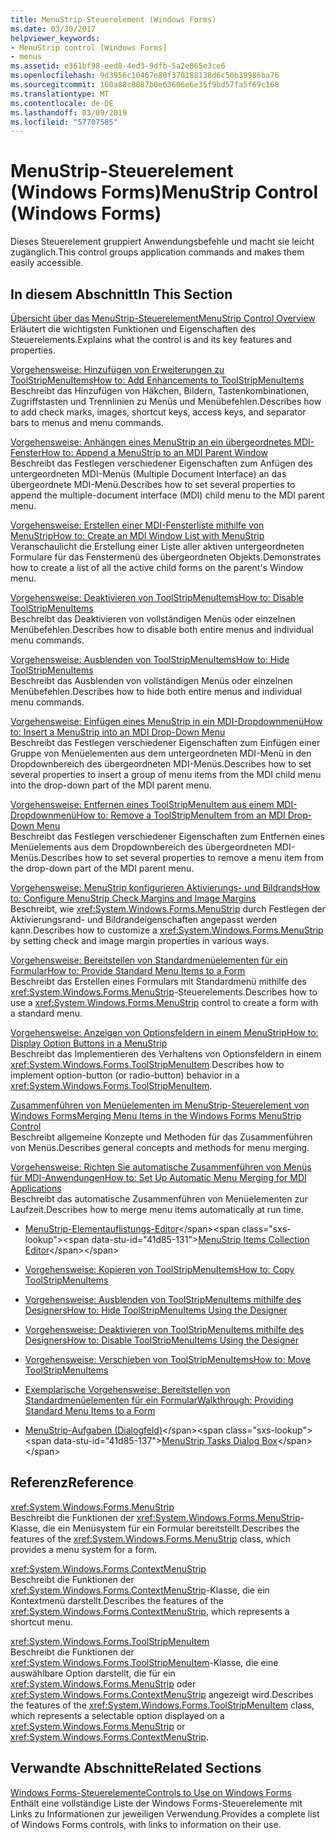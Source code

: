 ```yaml
---
title: MenuStrip-Steuerelement (Windows Forms)
ms.date: 03/30/2017
helpviewer_keywords:
- MenuStrip control [Windows Forms]
- menus
ms.assetid: e361bf98-eed8-4ed3-9dfb-5a2e865e3ce6
ms.openlocfilehash: 9d3956c10467e80f370188138d6c50b39986ba76
ms.sourcegitcommit: 160a88c8087b0e63606e6e35f9bd57fa5f69c168
ms.translationtype: MT
ms.contentlocale: de-DE
ms.lasthandoff: 03/09/2019
ms.locfileid: "57707585"
---
```

# <a name="menustrip-control-windows-forms"></a><span data-ttu-id="41d85-102">MenuStrip-Steuerelement (Windows Forms)</span><span class="sxs-lookup"><span data-stu-id="41d85-102">MenuStrip Control (Windows Forms)</span></span>
<span data-ttu-id="41d85-103">Dieses Steuerelement gruppiert Anwendungsbefehle und macht sie leicht zugänglich.</span><span class="sxs-lookup"><span data-stu-id="41d85-103">This control groups application commands and makes them easily accessible.</span></span>  
  
## <a name="in-this-section"></a><span data-ttu-id="41d85-104">In diesem Abschnitt</span><span class="sxs-lookup"><span data-stu-id="41d85-104">In This Section</span></span>  
 [<span data-ttu-id="41d85-105">Übersicht über das MenuStrip-Steuerelement</span><span class="sxs-lookup"><span data-stu-id="41d85-105">MenuStrip Control Overview</span></span>](menustrip-control-overview-windows-forms.md)  
 <span data-ttu-id="41d85-106">Erläutert die wichtigsten Funktionen und Eigenschaften des Steuerelements.</span><span class="sxs-lookup"><span data-stu-id="41d85-106">Explains what the control is and its key features and properties.</span></span>  
  
 [<span data-ttu-id="41d85-107">Vorgehensweise: Hinzufügen von Erweiterungen zu ToolStripMenuItems</span><span class="sxs-lookup"><span data-stu-id="41d85-107">How to: Add Enhancements to ToolStripMenuItems</span></span>](how-to-add-enhancements-to-toolstripmenuitems.md)  
 <span data-ttu-id="41d85-108">Beschreibt das Hinzufügen von Häkchen, Bildern, Tastenkombinationen, Zugriffstasten und Trennlinien zu Menüs und Menübefehlen.</span><span class="sxs-lookup"><span data-stu-id="41d85-108">Describes how to add check marks, images, shortcut keys, access keys, and separator bars to menus and menu commands.</span></span>  
  
 [<span data-ttu-id="41d85-109">Vorgehensweise: Anhängen eines MenuStrip an ein übergeordnetes MDI-Fenster</span><span class="sxs-lookup"><span data-stu-id="41d85-109">How to: Append a MenuStrip to an MDI Parent Window</span></span>](how-to-append-a-menustrip-to-an-mdi-parent-window-windows-forms.md)  
 <span data-ttu-id="41d85-110">Beschreibt das Festlegen verschiedener Eigenschaften zum Anfügen des untergeordneten MDI-Menüs (Multiple Document Interface) an das übergeordnete MDI-Menü.</span><span class="sxs-lookup"><span data-stu-id="41d85-110">Describes how to set several properties to append the multiple-document interface (MDI) child menu to the MDI parent menu.</span></span>  
  
 [<span data-ttu-id="41d85-111">Vorgehensweise: Erstellen einer MDI-Fensterliste mithilfe von MenuStrip</span><span class="sxs-lookup"><span data-stu-id="41d85-111">How to: Create an MDI Window List with MenuStrip</span></span>](how-to-create-an-mdi-window-list-with-menustrip-windows-forms.md)  
 <span data-ttu-id="41d85-112">Veranschaulicht die Erstellung einer Liste aller aktiven untergeordneten Formulare für das Fenstermenü des übergeordneten Objekts.</span><span class="sxs-lookup"><span data-stu-id="41d85-112">Demonstrates how to create a list of all the active child forms on the parent's Window menu.</span></span>  
  
 [<span data-ttu-id="41d85-113">Vorgehensweise: Deaktivieren von ToolStripMenuItems</span><span class="sxs-lookup"><span data-stu-id="41d85-113">How to: Disable ToolStripMenuItems</span></span>](how-to-disable-toolstripmenuitems.md)  
 <span data-ttu-id="41d85-114">Beschreibt das Deaktivieren von vollständigen Menüs oder einzelnen Menübefehlen.</span><span class="sxs-lookup"><span data-stu-id="41d85-114">Describes how to disable both entire menus and individual menu commands.</span></span>  
  
 [<span data-ttu-id="41d85-115">Vorgehensweise: Ausblenden von ToolStripMenuItems</span><span class="sxs-lookup"><span data-stu-id="41d85-115">How to: Hide ToolStripMenuItems</span></span>](how-to-hide-toolstripmenuitems.md)  
 <span data-ttu-id="41d85-116">Beschreibt das Ausblenden von vollständigen Menüs oder einzelnen Menübefehlen.</span><span class="sxs-lookup"><span data-stu-id="41d85-116">Describes how to hide both entire menus and individual menu commands.</span></span>  
  
 [<span data-ttu-id="41d85-117">Vorgehensweise: Einfügen eines MenuStrip in ein MDI-Dropdownmenü</span><span class="sxs-lookup"><span data-stu-id="41d85-117">How to: Insert a MenuStrip into an MDI Drop-Down Menu</span></span>](how-to-insert-a-menustrip-into-an-mdi-drop-down-menu-windows-forms.md)  
 <span data-ttu-id="41d85-118">Beschreibt das Festlegen verschiedener Eigenschaften zum Einfügen einer Gruppe von Menüelementen aus dem untergeordneten MDI-Menü in den Dropdownbereich des übergeordneten MDI-Menüs.</span><span class="sxs-lookup"><span data-stu-id="41d85-118">Describes how to set several properties to insert a group of menu items from the MDI child menu into the drop-down part of the MDI parent menu.</span></span>  
  
 [<span data-ttu-id="41d85-119">Vorgehensweise: Entfernen eines ToolStripMenuItem aus einem MDI-Dropdownmenü</span><span class="sxs-lookup"><span data-stu-id="41d85-119">How to: Remove a ToolStripMenuItem from an MDI Drop-Down Menu</span></span>](how-to-remove-a-toolstripmenuitem-from-an-mdi-drop-down-menu-windows-forms.md)  
 <span data-ttu-id="41d85-120">Beschreibt das Festlegen verschiedener Eigenschaften zum Entfernen eines Menüelements aus dem Dropdownbereich des übergeordneten MDI-Menüs.</span><span class="sxs-lookup"><span data-stu-id="41d85-120">Describes how to set several properties to remove a menu item from the drop-down part of the MDI parent menu.</span></span>  
  
 [<span data-ttu-id="41d85-121">Vorgehensweise: MenuStrip konfigurieren Aktivierungs- und Bildrands</span><span class="sxs-lookup"><span data-stu-id="41d85-121">How to: Configure MenuStrip Check Margins and Image Margins</span></span>](how-to-configure-menustrip-check-margins-and-image-margins.md)  
 <span data-ttu-id="41d85-122">Beschreibt, wie <xref:System.Windows.Forms.MenuStrip> durch Festlegen der Aktivierungsrand- und Bildrandeigenschaften angepasst werden kann.</span><span class="sxs-lookup"><span data-stu-id="41d85-122">Describes how to customize a <xref:System.Windows.Forms.MenuStrip> by setting check and image margin properties in various ways.</span></span>  
  
 [<span data-ttu-id="41d85-123">Vorgehensweise: Bereitstellen von Standardmenüelementen für ein Formular</span><span class="sxs-lookup"><span data-stu-id="41d85-123">How to: Provide Standard Menu Items to a Form</span></span>](how-to-provide-standard-menu-items-to-a-form.md)  
 <span data-ttu-id="41d85-124">Beschreibt das Erstellen eines Formulars mit Standardmenü mithilfe des <xref:System.Windows.Forms.MenuStrip>-Steuerelements.</span><span class="sxs-lookup"><span data-stu-id="41d85-124">Describes how to use a <xref:System.Windows.Forms.MenuStrip> control to create a form with a standard menu.</span></span>  
  
 [<span data-ttu-id="41d85-125">Vorgehensweise: Anzeigen von Optionsfeldern in einem MenuStrip</span><span class="sxs-lookup"><span data-stu-id="41d85-125">How to: Display Option Buttons in a MenuStrip</span></span>](how-to-display-option-buttons-in-a-menustrip-windows-forms.md)  
 <span data-ttu-id="41d85-126">Beschreibt das Implementieren des Verhaltens von Optionsfeldern in einem <xref:System.Windows.Forms.ToolStripMenuItem>.</span><span class="sxs-lookup"><span data-stu-id="41d85-126">Describes how to implement option-button (or radio-button) behavior in a <xref:System.Windows.Forms.ToolStripMenuItem>.</span></span>  
  
 [<span data-ttu-id="41d85-127">Zusammenführen von Menüelementen im MenuStrip-Steuerelement von Windows Forms</span><span class="sxs-lookup"><span data-stu-id="41d85-127">Merging Menu Items in the Windows Forms MenuStrip Control</span></span>](merging-menu-items-in-the-windows-forms-menustrip-control.md)  
 <span data-ttu-id="41d85-128">Beschreibt allgemeine Konzepte und Methoden für das Zusammenführen von Menüs.</span><span class="sxs-lookup"><span data-stu-id="41d85-128">Describes general concepts and methods for menu merging.</span></span>  
  
 [<span data-ttu-id="41d85-129">Vorgehensweise: Richten Sie automatische Zusammenführen von Menüs für MDI-Anwendungen</span><span class="sxs-lookup"><span data-stu-id="41d85-129">How to: Set Up Automatic Menu Merging for MDI Applications</span></span>](how-to-set-up-automatic-menu-merging-for-mdi-applications.md)  
 <span data-ttu-id="41d85-130">Beschreibt das automatische Zusammenführen von Menüelementen zur Laufzeit.</span><span class="sxs-lookup"><span data-stu-id="41d85-130">Describes how to merge menu items automatically at run time.</span></span>  
  
-   <span data-ttu-id="41d85-131">[MenuStrip-Elementauflistungs-Editor](https://docs.microsoft.com/previous-versions/visualstudio/visual-studio-2010/ms233625(v=vs.100))</span><span class="sxs-lookup"><span data-stu-id="41d85-131">[MenuStrip Items Collection Editor](https://docs.microsoft.com/previous-versions/visualstudio/visual-studio-2010/ms233625(v=vs.100))</span></span>  
  
-   [<span data-ttu-id="41d85-132">Vorgehensweise: Kopieren von ToolStripMenuItems</span><span class="sxs-lookup"><span data-stu-id="41d85-132">How to: Copy ToolStripMenuItems</span></span>](how-to-copy-toolstripmenuitems.md)  
  
-   [<span data-ttu-id="41d85-133">Vorgehensweise: Ausblenden von ToolStripMenuItems mithilfe des Designers</span><span class="sxs-lookup"><span data-stu-id="41d85-133">How to: Hide ToolStripMenuItems Using the Designer</span></span>](how-to-hide-toolstripmenuitems-using-the-designer.md)  
  
-   [<span data-ttu-id="41d85-134">Vorgehensweise: Deaktivieren von ToolStripMenuItems mithilfe des Designers</span><span class="sxs-lookup"><span data-stu-id="41d85-134">How to: Disable ToolStripMenuItems Using the Designer</span></span>](how-to-disable-toolstripmenuitems-using-the-designer.md)  
  
-   [<span data-ttu-id="41d85-135">Vorgehensweise: Verschieben von ToolStripMenuItems</span><span class="sxs-lookup"><span data-stu-id="41d85-135">How to: Move ToolStripMenuItems</span></span>](how-to-move-toolstripmenuitems.md)  
  
-   [<span data-ttu-id="41d85-136">Exemplarische Vorgehensweise: Bereitstellen von Standardmenüelementen für ein Formular</span><span class="sxs-lookup"><span data-stu-id="41d85-136">Walkthrough: Providing Standard Menu Items to a Form</span></span>](walkthrough-providing-standard-menu-items-to-a-form.md)  
  
-   <span data-ttu-id="41d85-137">[MenuStrip-Aufgaben (Dialogfeld)](https://docs.microsoft.com/previous-versions/visualstudio/visual-studio-2010/ms233645(v=vs.100))</span><span class="sxs-lookup"><span data-stu-id="41d85-137">[MenuStrip Tasks Dialog Box](https://docs.microsoft.com/previous-versions/visualstudio/visual-studio-2010/ms233645(v=vs.100))</span></span>  
  
## <a name="reference"></a><span data-ttu-id="41d85-138">Referenz</span><span class="sxs-lookup"><span data-stu-id="41d85-138">Reference</span></span>  
 <xref:System.Windows.Forms.MenuStrip>  
 <span data-ttu-id="41d85-139">Beschreibt die Funktionen der <xref:System.Windows.Forms.MenuStrip>-Klasse, die ein Menüsystem für ein Formular bereitstellt.</span><span class="sxs-lookup"><span data-stu-id="41d85-139">Describes the features of the <xref:System.Windows.Forms.MenuStrip> class, which provides a menu system for a form.</span></span>  
  
 <xref:System.Windows.Forms.ContextMenuStrip>  
 <span data-ttu-id="41d85-140">Beschreibt die Funktionen der <xref:System.Windows.Forms.ContextMenuStrip>-Klasse, die ein Kontextmenü darstellt.</span><span class="sxs-lookup"><span data-stu-id="41d85-140">Describes the features of the <xref:System.Windows.Forms.ContextMenuStrip>, which represents a shortcut menu.</span></span>  
  
 <xref:System.Windows.Forms.ToolStripMenuItem>  
 <span data-ttu-id="41d85-141">Beschreibt die Funktionen der <xref:System.Windows.Forms.ToolStripMenuItem>-Klasse, die eine auswählbare Option darstellt, die für ein <xref:System.Windows.Forms.MenuStrip> oder <xref:System.Windows.Forms.ContextMenuStrip> angezeigt wird.</span><span class="sxs-lookup"><span data-stu-id="41d85-141">Describes the features of the <xref:System.Windows.Forms.ToolStripMenuItem> class, which represents a selectable option displayed on a <xref:System.Windows.Forms.MenuStrip> or <xref:System.Windows.Forms.ContextMenuStrip>.</span></span>  
  
## <a name="related-sections"></a><span data-ttu-id="41d85-142">Verwandte Abschnitte</span><span class="sxs-lookup"><span data-stu-id="41d85-142">Related Sections</span></span>  
 [<span data-ttu-id="41d85-143">Windows Forms-Steuerelemente</span><span class="sxs-lookup"><span data-stu-id="41d85-143">Controls to Use on Windows Forms</span></span>](controls-to-use-on-windows-forms.md)  
 <span data-ttu-id="41d85-144">Enthält eine vollständige Liste der Windows Forms-Steuerelemente mit Links zu Informationen zur jeweiligen Verwendung.</span><span class="sxs-lookup"><span data-stu-id="41d85-144">Provides a complete list of Windows Forms controls, with links to information on their use.</span></span>
